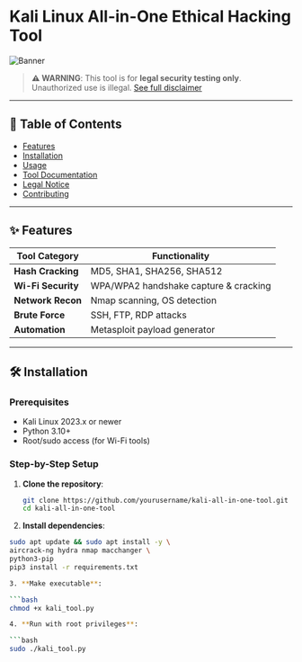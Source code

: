# Kali Linux All-in-One Ethical Hacking Tool

![Banner](assets/banner.png)

> **⚠ WARNING**: This tool is for **legal security testing only**. Unauthorized use is illegal. [See full disclaimer](#-legal-notice)

---

## 📖 Table of Contents
- [Features](#-features)
- [Installation](#-installation)
- [Usage](#-usage)
- [Tool Documentation](#-tool-documentation)
- [Legal Notice](#-legal-notice)
- [Contributing](#-contributing)

---

## ✨ Features
| Tool Category       | Functionality                          |
|---------------------|---------------------------------------|
| **Hash Cracking**   | MD5, SHA1, SHA256, SHA512             |
| **Wi-Fi Security**  | WPA/WPA2 handshake capture & cracking |
| **Network Recon**   | Nmap scanning, OS detection           |
| **Brute Force**     | SSH, FTP, RDP attacks                 |
| **Automation**      | Metasploit payload generator          |

---

## 🛠 Installation

### Prerequisites
- Kali Linux 2023.x or newer
- Python 3.10+
- Root/sudo access (for Wi-Fi tools)

### Step-by-Step Setup

1. **Clone the repository**:
   ```bash
   git clone https://github.com/yourusername/kali-all-in-one-tool.git
   cd kali-all-in-one-tool

2. **Install dependencies**:

 ```bash
sudo apt update && sudo apt install -y \
aircrack-ng hydra nmap macchanger \
python3-pip
pip3 install -r requirements.txt

3. **Make executable**:

```bash
chmod +x kali_tool.py

4. **Run with root privileges**:

 ```bash
sudo ./kali_tool.py
